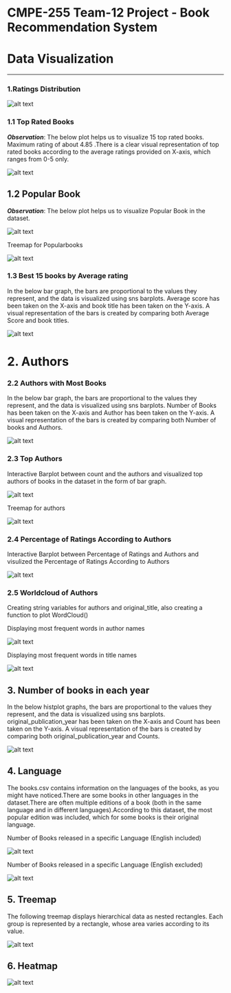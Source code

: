 # CMPE-255 Team-12 Project - Book Recommendation System 

# Data Visualization
---------------------

### 1.Ratings Distribution    
    
    
![alt text](./Images/rating_distribution.png)


### 1.1 Top Rated Books
*****Observation*****: The below plot helps us to visualize 15 top rated books. Maximum rating of about 4.85
.There is a clear visual representation of top rated books according to the average ratings provided on X-axis, which ranges from 0-5 only.
    
    
![alt text](./Images/top_rated_books.png)


## 1.2 Popular Book
*****Observation*****: The below plot helps us to visualize Popular Book in the dataset.

![alt text](./Images/Popular_book.png)

Treemap for Popularbooks

![alt text](./Images/Treemap_popular_book.png)



### 1.3 Best 15 books by Average rating

In the below bar graph, the bars are proportional to the values they represent, and the data is visualized using sns barplots. Average score has been taken on the X-axis and book title has been taken on the Y-axis. A visual representation of the bars is created by comparing both Average Score and book titles.


![alt text](./Images/Best%2015%20books%20by%20Average%20rating.png)


# 2. Authors


### 2.2 Authors with Most Books 

In the below bar graph, the bars are proportional to the values they represent, and the data is visualized using sns barplots. Number of Books has been taken on the X-axis and Author has been taken on the Y-axis. A visual representation of the bars is created by comparing both Number of books and Authors.


![alt text](./Images/Authors%20with%20Most%20Books%20.png)


### 2.3 Top Authors

Interactive Barplot between count and the authors and visualized top authors of books in the dataset in the form of bar graph.

![alt text](./Images/Top%20Authors.png)

Treemap for authors

![alt text](./Images/Treemap_popular_book.png)


### 2.4  Percentage of Ratings According to Authors

Interactive Barplot between Percentage of Ratings and Authors and visulized the Percentage of Ratings According to Authors


![alt text](./Images/Percentage_of_Ratings_According_to_Authors.png)




### 2.5 Worldcloud of Authors

Creating string variables for authors and original_title, also creating a function to plot WordCloud()

Displaying most frequent words in author names


![alt text](./Images/Worldcloud%20of%20Authors.png)

Displaying most frequent words in title names


![alt text](./Images/Worldcloud2_of_Authors2.png)




## 3. Number of books in each year

In the below histplot graphs, the bars are proportional to the values they represent, and the data is visualized using sns barplots. original_publication_year has been taken on the X-axis and Count has been taken on the Y-axis. A visual representation of the bars is created by comparing both original_publication_year and Counts.

![alt text](./Images/Number_of_books_in_each_year.png)


## 4. Language

The books.csv contains information on the languages of the books, as you might have noticed.There are some books in other languages in the dataset.There are often multiple editions of a book (both in the same language and in different languages).According to this dataset, the most popular edition was included, which for some books is their original language.

Number of Books released in a specific Language (English included)

![alt text](./Images/No_of_Books_%20(English%20included).png)

Number of Books released in a specific Language (English excluded)

![alt text](./Images/Number%20of%20Books%20released%20in%20a%20specific%20Language%20(English%20excluded).png)


## 5. Treemap
    
 The following treemap displays hierarchical data as nested rectangles. Each group is represented by a rectangle, whose area varies according to its    value.
 
![alt text](./Images/treemap.png)


## 6. Heatmap
    

![alt text](./Images/heatmap.png)

